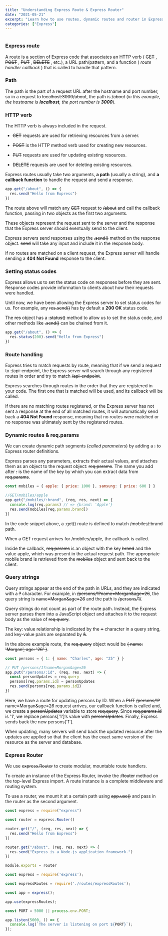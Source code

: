 ```yaml
---
title: "Understanding Express Route & Express Router"
date: "2021-05-21"
excerpt: "Learn how to use routes, dynamic routes and router in Express."
categories: ["Express"]
---
```


```toc

```

### Express route

A route is a section of Express code that associates an HTTP verb ( ~~GET~~ , ~~POST~~ , ~~PUT~~ , ~~DELETE~~ , etc.), a URL path/pattern, and a function ( _route handler callback_ ) that is called to handle that pattern.

### Path

The path is the part of a request URL after the hostname and port number, so in a request to ~~localhost:3000/about~~, the path is ~~/about~~ (_in this example, the hostname is **localhost**, the port number is **3000**_).

### HTTP verb

The HTTP verb is always included in the request.

- ~~GET~~ requests are used for retrieving resources from a server.

- ~~POST~~ is the HTTP method verb used for creating new resources.

- ~~PUT~~ requests are used for updating existing resources.

- ~~DELETE~~ requests are used for deleting existing resources.

Express routes usually take two arguments, **a path** (usually a string), and **a callback function** to handle the request and send a response.

```js {numberLines}
app.get("/about", () => {
  res.send("Hello from Express")
})
```

The route above will match any ~~GET~~ request to ~~/about~~ and call the callback function, passing in two objects as the first two arguments.

These objects represent the request sent to the server and the response that the Express server should eventually send to the client.

Express servers send responses using the ~~.send()~~ method on the response object. ~~send~~ will take any input and include it in the response body.

If no routes are matched on a client request, the Express server will handle sending a **404 Not Found** response to the client.

### Setting status codes

Express allows us to set the status code on responses before they are sent. Response codes provide information to clients about how their requests were handled.

Until now, we have been allowing the Express server to set status codes for us. For example, any ~~res.send()~~ has by default a **200 OK** status code.

The ~~res~~ object has a ~~.status()~~ method to allow us to set the status code, and other methods like ~~.send()~~ can be chained from it.

```js {numberLines}
app.get("/about", () => {
  res.status(200).send("Hello from Express")
})
```

### Route handling

Express tries to match requests by route, meaning that if we send a request to ~~<server address>:<port number>/api-endpoint~~, the Express server will search through any registered routes in order and try to match ~~/api-endpoint~~.

Express searches through routes in the order that they are registered in your code. The first one that is matched will be used, and its callback will be called.

If there are no matching routes registered, or the Express server has not sent a response at the end of all matched routes, it will automatically send back a **404 Not Found** response, meaning that no routes were matched or no response was ultimately sent by the registered routes.

### Dynamic routes & req.params

We can create dynamic path segments (_called parameters_) by adding a ~~:~~ to Express router definitions.

Express parses any parameters, extracts their actual values, and attaches them as an object to the request object: ~~req.params~~. The name you add after ~~:~~ is the name of the key by which you can extract data from ~~req.params~~.

```js {numberLines}
const mobiles = { apple: { price: 1000 }, samsung: { price: 600 } }

//GET/mobiles/apple
app.get("/mobiles/:brand", (req, res, next) => {
  console.log(req.params) // => {brand: 'Apple'}
  res.send(mobiles[req.params.brand])
})
```

In the code snippet above, a ~~.get()~~ route is defined to match ~~/mobiles/:brand~~ path.

When a ~~GET~~ request arrives for ~~/mobiles/apple~~, the callback is called.

Inside the callback, ~~req.params~~ is an object with the key ~~brand~~ and the value ~~apple~~, which was present in the actual request path. The appropriate mobile brand is retrieved from the ~~mobiles~~ object and sent back to the client.

### Query strings

Query strings appear at the end of the path in URLs, and they are indicated with a ~~?~~ character. For example, in ~~/persons/1?name=Morgan&age=26~~, the query string is ~~name=Morgan&age=26~~ and the path is ~~/persons/1/~~.

Query strings do not count as part of the route path. Instead, the Express server parses them into a JavaScript object and attaches it to the request body as the value of ~~req.query~~.

The key: value relationship is indicated by the ~~=~~ character in a query string, and key-value pairs are separated by ~~&~~.

In the above example route, the ~~req.query~~ object would be ~~{ name: 'Morgan', age: '26' }~~.

```js {numberLines}
const persons = { 1: { name: "Charles", age: "25" } }

// PUT /persons/1?name=Morgan&age=26
app.put("/persons/:id", (req, res, next) => {
  const personUpdates = req.query
  persons[req.params.id] = personUpdates
  res.send(persons[req.params.id])
})
```

Here, we have a route for updating persons by ID. When a ~~PUT~~ ~~/persons/1?name=Morgan&age=26~~ request arrives, our callback function is called and, we create a ~~personUpdates~~ variable to store ~~req.query~~. Since ~~req.params.id~~ is '1', we replace persons['1']‘s value with ~~personUpdates~~. Finally, Express sends back the new persons['1'].

When updating, many servers will send back the updated resource after the updates are applied so that the client has the exact same version of the resource as the server and database.

### Express Router

We use ~~express.Router~~ to create modular, mountable route handlers.

To create an instance of the Express Router, invoke the ~~.Router~~ method on the top-level Express import. A route instance is a complete middleware and routing system.

To use a router, we mount it at a certain path using ~~app.use()~~ and pass in the router as the second argument.

```js:title=routes/expressRoutes.js {numberLines}
const express = require("express")

const router = express.Router()

router.get("/", (req, res, next) => {
  res.send("Hello from Express")
})

router.get("/about", (req, res, next) => {
  res.send("Express is a Node.js application framework.")
})

module.exports = router
```

```js:title=app.js {numberLines}
const express = require('express');

const expressRoutes = require('./routes/expressRoutes');

const app = express();

app.use(expressRoutes);

const PORT = 5000 || process.env.PORT;

app.listen(5000, () => {
  console.log(`The server is listening on port ${PORT}`);
});
```
